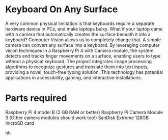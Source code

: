 # Keyboard On Any Surface
A very common physical limitation is that keyboards require a separate hardware device in PCs, and make laptops bulky. What if your laptop came with a camera that automatically creates the surface beneath it into a keyboard?
Computer Vision allows us to completely change that. A simple camera can convert any surface into a keyboard. By leveraging computer vision techniques in a Raspberry Pi 4 with Camera module, the system detects and tracks finger movements on a surface, enabling users to type without a physical keyboard. The project integrates image processing algorithms to recognize gestures and translate them into text inputs, providing a novel, touch-free typing solution. This technology has potential applications in accessibility, gaming, and interactive installations.

# Parts required
Raspberry Pi 4 model B (2 GB RAM or better)
Raspberry Pi Camera Module 3 (Other camera modules should work too!)
SanDisk Extreme 128GB microSD card

hh
